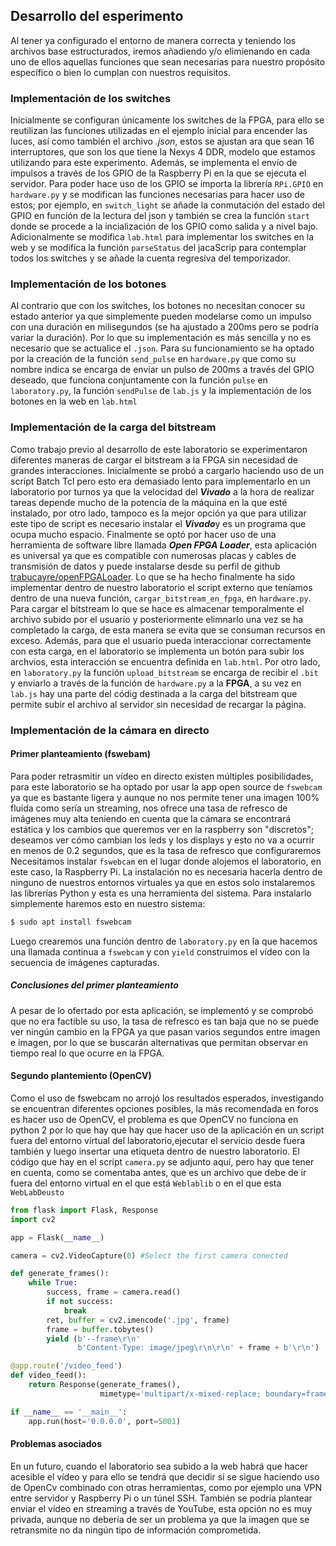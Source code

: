## **Desarrollo del esperimento**
Al tener ya configurado el entorno de manera correcta y teniendo los archivos base estructurados, iremos añadiendo y/o elimienando en cada uno de ellos aquellas funciones que sean necesarias para nuestro propósito específico o bien lo cumplan con nuestros requisitos.

### **Implementación de los switches**
Inicialmente se configuran únicamente los switches de la FPGA, para ello se reutilizan las funciones utilizadas en el ejemplo inicial para encender las luces, así como también el archivo *.json*, estos se ajustan ara que sean 16 interruptores, que son los que tiene la Nexys 4 DDR, modelo que estamos utilizando para este experimento.
Además, se implementa el envío de impulsos a través de los GPIO de la Raspberry Pi en la que se ejecuta el servidor. Para poder hace uso de los GPIO se importa la librería `RPi.GPIO` en `hardware.py` y se modifican las funciones necesarias para hacer uso de estos; por ejemplo, en `switch_light` se añade la conmutación del estado del GPIO en función de la lectura del json y también se crea la función `start` donde se procede a la incialización de los GPIO como salida y a nivel bajo.
Adicionalmente se modifica `lab.html` para implementar los switches en la web y se modifica la función `parseStatus` del jacaScrip para contemplar todos los switches y se añade la cuenta regresiva del temporizador.

### **Implementación de los botones**
Al contrario que con los switches, los botones no necesitan conocer su estado anterior ya que simplemente pueden modelarse como un impulso con una duración en milisegundos (se ha ajustado a 200ms pero se podría variar la duración). Por lo que su implementación es más sencilla y no es necesario que se actualice el `.json`. Para su funcionamiento se ha optado por la creación de la función `send_pulse` en `hardware.py` que como su nombre indica se encarga de envíar un pulso de 200ms a través del GPIO deseado, que funciona conjuntamente con la función `pulse` en `laboratory.py`, la función `sendPulse` de `lab.js` y la implementación de los botones en la web en `lab.html`

### **Implementación de la carga del bitstream**
Como trabajo previo al desarrollo de este laboratorio se experimentaron diferentes maneras de cargar el bitstream a la FPGA sin necesidad de grandes interacciones. Inicialmente se probó a cargarlo haciendo uso de un script Batch Tcl pero esto era demasiado lento para implementarlo en un laboratorio por turnos ya que la velocidad del ***Vivado*** a la hora de realizar tareas depende mucho de la potencia de la máquina en la que esté instalado, por otro lado, tampoco es la mejor opción ya que para utilizar este tipo de script es necesario instalar el ***Vivado***y es un programa que ocupa mucho espacio. Finalmente se optó por hacer uso de una herramienta de software libre llamada ***Open FPGA Loader***, esta aplicación es universal ya que es compatible con numerosas placas y cables de transmisión de datos y puede instalarse desde su perfil de github [trabucayre/openFPGALoader](https://github.com/trabucayre/openFPGALoader).
Lo que se ha hecho finalmente ha sido implementar dentro de nuestro laboratorio el script externo que teníamos dentro de una nueva función, `cargar_bitstream_en_fpga`, en `hardware.py`. Para cargar el bitstream lo que se hace es almacenar temporalmente el archivo subido por el usuario y posteriormente elimnarlo una vez se ha completado la carga, de esta manera se evita que se consuman recursos en exceso. Además, para que el usuario pueda interaccionar correctamente con esta carga, en el laboratorio se implementa un botón para subir los archvios, esta interacción se encuentra definida en `lab.html`. Por otro lado, en `laboratory.py` la función `upload_bitstream` se encarga de recibir el `.bit` y enviarlo a través de la función de `hardware.py` a la **FPGA**, a su vez en `lab.js` hay una parte del códig destinada a la carga del bitstream que permite subir el archivo al servidor sin necesidad de recargar la página.

### **Implementación de la cámara en directo**
#### Primer planteamiento (fswebam)
Para poder retrasmitir un vídeo en directo existen múltiples posibilidades, para este laboratorio se ha optado por usar la app open source de `fswebcam` ya que es bastante ligera y aunque no nos permite tener una imagen 100% fluida como sería un streaming, nos ofrece una tasa de refresco de imágenes muy alta teniendo en cuenta que la cámara se encontrará estática y los cambios que queremos ver en la raspberry son "discretos"; deseamos ver cómo cambian los leds y los displays y esto no va a ocurrir en menos de 0.2 segundos, que es la tasa de refresco que configuraremos
Necesitamos instalar `fswebcam` en el lugar donde alojemos el laboratorio, en este caso, la Raspberry Pi. La instalación no es necesaria hacerla dentro de ninguno de nuestros entornos virtuales ya que en estos solo instalaremos las librerías Python y esta es una herramienta del sistema. Para instalarlo simplemente haremos esto en nuestro sistema:
   ```sh
   $ sudo apt install fswebcam
   ```
Luego crearemos una función dentro de `laboratory.py` en la que hacemos una llamada continua a `fswebcam` y con `yield` construimos el vídeo con la secuencia de imágenes capturadas.
##### Conclusiones del primer planteamiento
A pesar de lo ofertado por esta aplicación, se implementó y se comprobó que no era factible su uso, la tasa de refresco es tan baja que no se puede ver ningún cambio en la FPGA ya que pasan varios segundos entre imagen e imagen, por lo que se buscarán alternativas que permitan observar en tiempo real lo que ocurre en la FPGA.
#### Segundo plantemiento (OpenCV)
Como el uso de fswebcam no arrojó los resultados esperados, investigando se encuentran diferentes opciones posibles, la más recomendada en foros es hacer uso de OpenCV, el problema es que OpenCV no funciona en python 2 por lo que hay que hay que hacer uso de la aplicación en un script fuera del entorno virtual del laboratorio,ejecutar el servicio desde fuera también y luego insertar una etiqueta dentro de nuestro laboratorio. El código que hay en el script `camera.py` se adjunto aquí, pero hay que tener en cuenta, como se comentaba antes, que es un archivo que debe de ir fuera del entorno virtual en el que está `Weblablib` o en el que esta `WebLabDeusto`
```py
from flask import Flask, Response
import cv2

app = Flask(__name__)

camera = cv2.VideoCapture(0) #Select the first camera conected

def generate_frames():
    while True:
        success, frame = camera.read()
        if not success:
            break
        ret, buffer = cv2.imencode('.jpg', frame)
        frame = buffer.tobytes()
        yield (b'--frame\r\n'
               b'Content-Type: image/jpeg\r\n\r\n' + frame + b'\r\n')

@app.route('/video_feed')
def video_feed():
    return Response(generate_frames(),
                    mimetype='multipart/x-mixed-replace; boundary=frame')

if __name__ == '__main__':
    app.run(host='0.0.0.0', port=5001)
```

#### Problemas asociados
En un futuro, cuando el laboratorio sea subido a la web habrá que hacer acesible el vídeo y para ello se tendrá que decidir si se sigue haciendo uso de OpenCv combinado con otras herramientas, como por ejemplo una VPN entre servidor y Raspberry Pi o un túnel SSH. También se podría plantear enviar el vídeo en streaming a través de YouTube, esta opción no es muy privada, aunque no debería de ser un problema ya que la imagen que se retransmite no da ningún tipo de información comprometida. 

